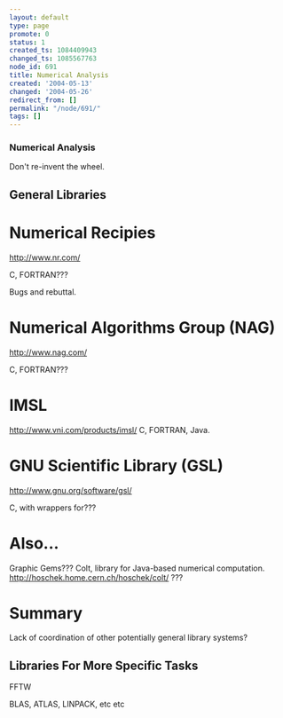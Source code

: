 ```yaml
---
layout: default
type: page
promote: 0
status: 1
created_ts: 1084409943
changed_ts: 1085567763
node_id: 691
title: Numerical Analysis
created: '2004-05-13'
changed: '2004-05-26'
redirect_from: []
permalink: "/node/691/"
tags: []
---
```

### Numerical Analysis
Don't re-invent the wheel.

## General Libraries

# Numerical Recipies
<http://www.nr.com/>

C, FORTRAN???

Bugs and rebuttal.

# Numerical Algorithms Group (NAG)
<http://www.nag.com/>

C, FORTRAN???

# IMSL
<http://www.vni.com/products/imsl/>
C, FORTRAN, Java.

# GNU Scientific Library (GSL)
<http://www.gnu.org/software/gsl/>

C, with wrappers for???

# Also...
Graphic Gems???
Colt, library for Java-based numerical computation. <http://hoschek.home.cern.ch/hoschek/colt/> ???

# Summary
Lack of coordination of other potentially general library systems?


## Libraries For More Specific Tasks

FFTW

BLAS, ATLAS, LINPACK, etc etc


